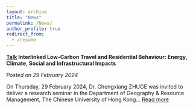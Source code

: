 ```yaml
---
layout: archive
title: "News"
permalink: /News/
author_profile: true
redirect_from:
  - /resume
---
```


**<font color=Blue>[Talk](news-1.md)</font> Interlinked Low-Carbon Travel and Residential Behaviour: Energy, Climate, Social and  Infrastructural Impacts**

*Posted on 29 February 2024*

On Thursday, 29 February 2024, Dr. Chengxiang ZHUGE was invited to deliver a research seminar in the Department of Geography & Resource Management, The Chinese University of Hong Kong... [Read more](news-1.md)
